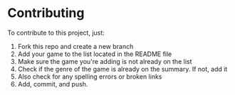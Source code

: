 # Contributing

To contribute to this project, just: 
1. Fork this repo and create a new branch
2. Add your game to the list located in the README file
3. Make sure the game you're adding is not already on the list
4. Check if the genre of the game is already on the summary. If not, add it
5. Also check for any spelling errors or broken links
6. Add, commit, and push.
